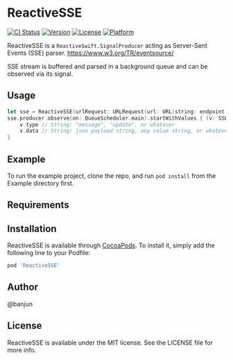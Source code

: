 # ReactiveSSE

[![CI Status](http://img.shields.io/travis/banjun/ReactiveSSE.svg?style=flat)](https://travis-ci.org/banjun/ReactiveSSE)
[![Version](https://img.shields.io/cocoapods/v/ReactiveSSE.svg?style=flat)](http://cocoapods.org/pods/ReactiveSSE)
[![License](https://img.shields.io/cocoapods/l/ReactiveSSE.svg?style=flat)](http://cocoapods.org/pods/ReactiveSSE)
[![Platform](https://img.shields.io/cocoapods/p/ReactiveSSE.svg?style=flat)](http://cocoapods.org/pods/ReactiveSSE)

ReactiveSSE is a `ReactiveSwift.SignalProducer` acting as Server-Sent Events (SSE) parser.
<https://www.w3.org/TR/eventsource/>

SSE stream is buffered and parsed in a background queue and can be observed via  its signal.

## Usage

```swift
let sse = ReactiveSSE(urlRequest: URLRequest(url: URL(string: endpoint)!))
sse.producer.observe(on: QueueScheduler.main).startWithValues { (v: SSEvent) in
    v.type // String: "message", "update", or whatever
    v.data // String: json payload string, any value string, or whatever
}
```

## Example

To run the example project, clone the repo, and run `pod install` from the Example directory first.

## Requirements

## Installation

ReactiveSSE is available through [CocoaPods](http://cocoapods.org). To install
it, simply add the following line to your Podfile:

```ruby
pod 'ReactiveSSE'
```

## Author

@banjun

## License

ReactiveSSE is available under the MIT license. See the LICENSE file for more info.

